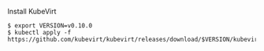 Install KubeVirt

```
$ export VERSION=v0.10.0
$ kubectl apply -f https://github.com/kubevirt/kubevirt/releases/download/$VERSION/kubevirt.yaml
```
